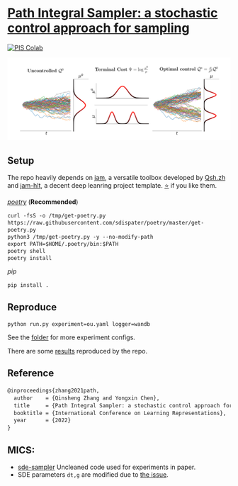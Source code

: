 # [Path Integral Sampler: a stochastic control approach for sampling](https://arxiv.org/abs/2111.15141)


[![PIS Colab](https://colab.research.google.com/assets/colab-badge.svg)](https://colab.research.google.com/drive/1NOHGt2iHoETgbSh4z7dLep95-zN8FNKL?usp=sharing)

![PIS](asserts/pis.png)

## Setup

The repo heavily depends on [jam](https://github.com/qsh-zh/jam), a versatile toolbox developed by [Qsh.zh](https://github.com/qsh-zh) and [jam-hlt](https://github.com/qsh-zh/jam), a decent deep leanring project template. [⭐️](https://github.com/qsh-zh/jam) if you like them.

*[poetry](https://python-poetry.org/)* (**Recommended**)
```shell
curl -fsS -o /tmp/get-poetry.py https://raw.githubusercontent.com/sdispater/poetry/master/get-poetry.py
python3 /tmp/get-poetry.py -y --no-modify-path
export PATH=$HOME/.poetry/bin:$PATH
poetry shell
poetry install
```

*pip*
```shell
pip install .
```

## Reproduce

```
python run.py experiment=ou.yaml logger=wandb
```

See the [folder](configs/experiment) for more experiment configs.

There are some [results](https://wandb.ai/qinsheng/pub_pis?workspace=user-qinsheng) reproduced by the repo.

## Reference

```tex
@inproceedings{zhang2021path,
  author    = {Qinsheng Zhang and Yongxin Chen},
  title     = {Path Integral Sampler: a stochastic control approach for sampling},
  booktitle = {International Conference on Learning Representations},
  year      = {2022}
}
```

## MICS:

- [sde-sampler](https://gitlab.com/qsh.zh/sde-sampler/-/tree/rings) Uncleaned code used for experiments in paper.
- SDE parameters `dt,g` are modified due to [the issue](https://github.com/google-research/torchsde/issues/109).
